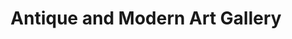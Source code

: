 ---
title: "Antique and Modern Art Gallery"
url: /berlin/antique-and-modern-art-gallery/
shop: Antiquitäten
---